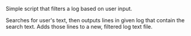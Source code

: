 Simple script that filters a log based on user input.

Searches for user's text, then outputs lines in given log that contain the search text.
Adds those lines to a new, filtered log text file.
